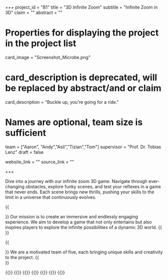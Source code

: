 +++
project_id = "B1"
title = "3D Infinite Zoom"
subtitle = "Infinite Zoom in 3D"
claim = ""
abstract = ""

# Properties for displaying the project in the project list
card_image = "Screenshot_Microbe.png"
# card_description is deprecated, will be replaced by abstract/and or claim
card_description = "Buckle up, you're going for a ride." 

# Names are optional, team size is sufficient
team = ["Aaron", "Andy","Asli","Tizian","Tom"]
supervisor = "Prof. Dr. Tobias Lenz"
draft = false

website_link = ""
source_link = ""

+++

Dive into a journey with our infinite zoom 3D game. Navigate through ever-changing obstacles, explore funky scenes, and test your reflexes in a game that never ends. Each scene brings new thrills, pushing your skills to the limit in a universe that continuously evolves. 

{{<section title="Our Goal">}}
Our mission is to create an immersive and endlessly engaging experience. We aim to develop a game that not only entertains but also inspires players to explore the infinite possibilities of a dynamic 3D world.
{{</section>}}


{{<section title="The team">}}
We are a motivated team of five, each bringing unique skills and creativity to the project.
{{</section>}} 

{{<gallery>}}
{{<team-member image="Aaron.png" name="Aaron">}}
{{<team-member image="Andy.png" name="Andy">}}
{{<team-member image="Asli.png" name="Asli">}}
{{<team-member image="Tizian.png" name="Tizian">}}
{{<team-member image="Tom.png" name="Tom">}}
{{</gallery>}}

